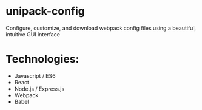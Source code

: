 # unipack-config
Configure, customize, and download webpack config files using a beautiful, intuitive GUI interface
# Technologies: 
* Javascript / ES6
* React
* Node.js / Express.js
* Webpack
* Babel
